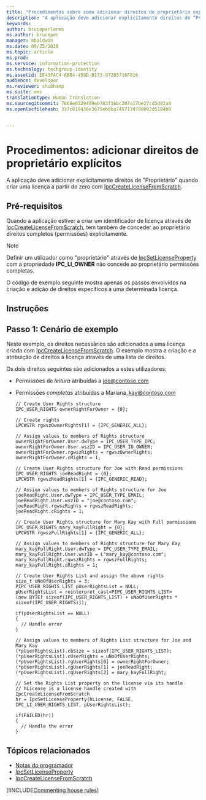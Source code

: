 ```yaml
---
title: "Procedimentos sobre como adicionar direitos de proprietário explícitos | Azure RMS"
description: "A aplicação deve adicionar explicitamente direitos de “Proprietário” quando criar uma licença a partir do zero."
keywords: 
author: bruceperlerms
ms.author: bruceper
manager: mbaldwin
ms.date: 09/25/2016
ms.topic: article
ms.prod: 
ms.service: information-protection
ms.technology: techgroup-identity
ms.assetid: EF43FAC4-ABB4-459D-B173-972B5716F816
audience: developer
ms.reviewer: shubhamp
ms.suite: ems
translationtype: Human Translation
ms.sourcegitcommit: 7068e0529409eb783f16bc207a17be27cd5d82a8
ms.openlocfilehash: 337c819436e3675eb0ba745717d700002d5184b0


---
```


# <a name="how-to-add-explicit-owner-rights"></a>Procedimentos: adicionar direitos de proprietário explícitos

A aplicação deve adicionar explicitamente direitos de "Proprietário" quando criar uma licença a partir do zero com [IpcCreateLicenseFromScratch](https://msdn.microsoft.com/library/hh535256.aspx).

## <a name="prerequisites"></a>Pré-requisitos

Quando a aplicação estiver a criar um identificador de licença através de [IpcCreateLicenseFromScratch](https://msdn.microsoft.com/library/hh535256.aspx), tem também de conceder ao proprietário direitos completos (permissões) explicitamente.

>[!NOTE] 
> Definir um utilizador como "proprietário" através de [IpcSetLicenseProperty](https://msdn.microsoft.com/library/hh535271.aspx) com a propriedade **IPC\_LI\_OWNER** não concede ao proprietário permissões completas.

O código de exemplo seguinte mostra apenas os passos envolvidos na criação e adição de direitos específicos a uma determinada licença.

## <a name="instructions"></a>Instruções
 
## <a name="step-1-example-scenario"></a>Passo 1: Cenário de exemplo

Neste exemplo, os direitos necessários são adicionados a uma licença criada com [IpcCreateLicenseFromScratch](https://msdn.microsoft.com/library/hh535256.aspx). O exemplo mostra a criação e a atribuição de direitos à licença através de uma lista de direitos.

Os dois direitos seguintes são adicionados a estes utilizadores:

-   Permissões de *leitura* atribuídas a joe@contoso.com
-   Permissões *completas* atribuídas a Mariana\_kay@contoso.com

        // Create User Rights structure
        IPC_USER_RIGHTS ownerRightForOwner = {0};

        // Create rights
        LPCWSTR rgwszOwnerRights[1] = {IPC_GENERIC_ALL};

        // Assign values to members of Rights structure
        ownerRightForOwner.User.dwType = IPC_USER_TYPE_IPC;
        ownerRightForOwner.User.wszID = IPC_USER_ID_OWNER;
        ownerRightForOwner.rgwszRights = rgwszOwnerRights;
        ownerRightForOwner.cRights = 1;

        // Create User Rights structure for Joe with Read permissions
        IPC_USER_RIGHTS joeReadRight = {0};
        LPCWSTR rgwszReadRights[1] = {IPC_GENERIC_READ};

        // Assign values to members of Rights structure for Joe
        joeReadRight.User.dwType = IPC_USER_TYPE_EMAIL;
        joeReadRight.User.wszID = "joe@contoso.com";
        joeReadRight.rgwszRights = rgwszReadRights;
        joeReadRight.cRights = 1;

        // Create User Rights structure for Mary Kay with Full permissions
        IPC_USER_RIGHTS mary_kayFullRight = {0};
        LPCWSTR rgwszFullRights[1] = {IPC_GENERIC_ALL};

        // Assign values to members of Rights structure for Mary Kay
        mary_kayFullRight.User.dwType = IPC_USER_TYPE_EMAIL;
        mary_kayFullRight.User.wszID = L"mary_kay@contoso.com";
        mary_kayFullRight.rgwszRights = rgwszFullRights;
        mary_kayFullRight.cRights = 1;

        // Create User Rights List and assign the above rights
        size_t uNoOfUserRights = 3;
        PIPC_USER_RIGHTS_LIST pUserRightsList = NULL;
        pUserRightsList = reinterpret_cast<PIPC_USER_RIGHTS_LIST>
        (new BYTE[ sizeof(IPC_USER_RIGHTS_LIST) + uNoOfUserRights * sizeof(IPC_USER_RIGHTS)]);

        if(pUserRightsList == NULL)
        {
          // Handle error
        }

        // Assign values to members of Rights List structure for Joe and Mary Kay
        (*pUserRightsList).cbSize = sizeof(IPC_USER_RIGHTS_LIST);
        (*pUserRightsList).cUserRights = uNoOfUserRights;
        (*pUserRightsList).rgUserRights[0] = ownerRightForOwner;
        (*pUserRightsList).rgUserRights[1] = joeReadRight;
        (*pUserRightsList).rgUserRights[2] = mary_kayFullRight;

        // Set the Rights List property on the license via its handle
        // hLicense is a license handle created with IpcCreateLicenseFromScratch
        hr = IpcSetLicenseProperty(hLicense, FALSE, IPC_LI_USER_RIGHTS_LIST, pUserRightsList);

        if(FAILED(hr))
        {
          // Handle the error
        }



## <a name="related-topics"></a>Tópicos relacionados

- [Notas do programador](developer-notes.md)
- [IpcSetLicenseProperty](https://msdn.microsoft.com/library/hh535271.aspx)
- [IpcCreateLicenseFromScratch](https://msdn.microsoft.com/library/hh535256.aspx)

[!INCLUDE[Commenting house rules](../includes/houserules.md)]


<!--HONumber=Jan17_HO4-->


